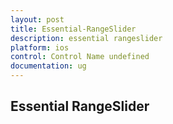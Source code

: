 ```yaml
---
layout: post
title: Essential-RangeSlider
description: essential rangeslider
platform: ios
control: Control Name undefined
documentation: ug
---
```


## Essential RangeSlider

